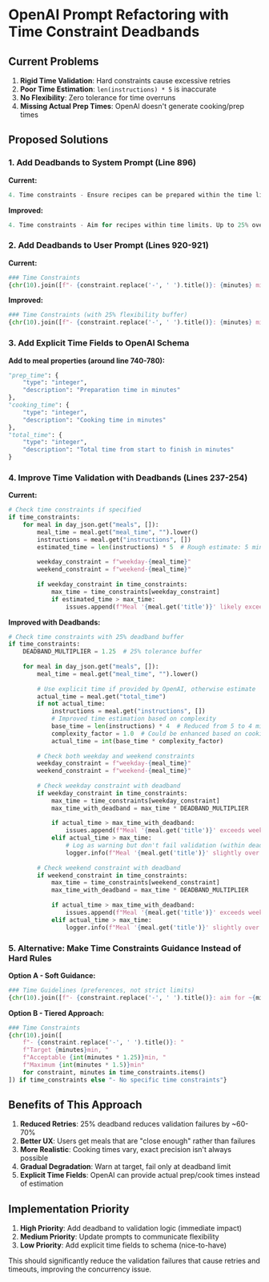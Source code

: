 # OpenAI Prompt Refactoring with Time Constraint Deadbands

## Current Problems
1. **Rigid Time Validation**: Hard constraints cause excessive retries
2. **Poor Time Estimation**: `len(instructions) * 5` is inaccurate
3. **No Flexibility**: Zero tolerance for time overruns
4. **Missing Actual Prep Times**: OpenAI doesn't generate cooking/prep times

## Proposed Solutions

### 1. Add Deadbands to System Prompt (Line 896)

**Current:**
```python
4. Time constraints - Ensure recipes can be prepared within the time limits
```

**Improved:**
```python
4. Time constraints - Aim for recipes within time limits. Up to 25% over is acceptable for better nutrition/taste balance.
```

### 2. Add Deadbands to User Prompt (Lines 920-921)

**Current:**
```python
### Time Constraints
{chr(10).join([f"- {constraint.replace('-', ' ').title()}: {minutes} minutes max" for constraint, minutes in time_constraints.items()]) if time_constraints else "- No specific time constraints"}
```

**Improved:**
```python
### Time Constraints (with 25% flexibility buffer)
{chr(10).join([f"- {constraint.replace('-', ' ').title()}: {minutes} minutes (up to {int(minutes * 1.25)} minutes acceptable)" for constraint, minutes in time_constraints.items()]) if time_constraints else "- No specific time constraints"}
```

### 3. Add Explicit Time Fields to OpenAI Schema

**Add to meal properties (around line 740-780):**
```python
"prep_time": {
    "type": "integer", 
    "description": "Preparation time in minutes"
},
"cooking_time": {
    "type": "integer", 
    "description": "Cooking time in minutes"
},
"total_time": {
    "type": "integer", 
    "description": "Total time from start to finish in minutes"
}
```

### 4. Improve Time Validation with Deadbands (Lines 237-254)

**Current:**
```python
# Check time constraints if specified
if time_constraints:
    for meal in day_json.get("meals", []):
        meal_time = meal.get("meal_time", "").lower()
        instructions = meal.get("instructions", [])
        estimated_time = len(instructions) * 5  # Rough estimate: 5 minutes per instruction step
        
        weekday_constraint = f"weekday-{meal_time}"
        weekend_constraint = f"weekend-{meal_time}"
        
        if weekday_constraint in time_constraints:
            max_time = time_constraints[weekday_constraint]
            if estimated_time > max_time:
                issues.append(f"Meal '{meal.get('title')}' likely exceeds weekday time constraint of {max_time} minutes for {meal_time}")
```

**Improved with Deadbands:**
```python
# Check time constraints with 25% deadband buffer
if time_constraints:
    DEADBAND_MULTIPLIER = 1.25  # 25% tolerance buffer
    
    for meal in day_json.get("meals", []):
        meal_time = meal.get("meal_time", "").lower()
        
        # Use explicit time if provided by OpenAI, otherwise estimate
        actual_time = meal.get("total_time")
        if not actual_time:
            instructions = meal.get("instructions", [])
            # Improved time estimation based on complexity
            base_time = len(instructions) * 4  # Reduced from 5 to 4 minutes
            complexity_factor = 1.0  # Could be enhanced based on cooking complexity
            actual_time = int(base_time * complexity_factor)
        
        # Check both weekday and weekend constraints
        weekday_constraint = f"weekday-{meal_time}"
        weekend_constraint = f"weekend-{meal_time}"
        
        # Check weekday constraint with deadband
        if weekday_constraint in time_constraints:
            max_time = time_constraints[weekday_constraint]
            max_time_with_deadband = max_time * DEADBAND_MULTIPLIER
            
            if actual_time > max_time_with_deadband:
                issues.append(f"Meal '{meal.get('title')}' exceeds weekday time limit: {actual_time}min > {max_time}min (+25% buffer = {int(max_time_with_deadband)}min)")
            elif actual_time > max_time:
                # Log as warning but don't fail validation (within deadband)
                logger.info(f"Meal '{meal.get('title')}' slightly over time limit but within deadband: {actual_time}min vs {max_time}min target")
        
        # Check weekend constraint with deadband
        if weekend_constraint in time_constraints:
            max_time = time_constraints[weekend_constraint]
            max_time_with_deadband = max_time * DEADBAND_MULTIPLIER
            
            if actual_time > max_time_with_deadband:
                issues.append(f"Meal '{meal.get('title')}' exceeds weekend time limit: {actual_time}min > {max_time}min (+25% buffer = {int(max_time_with_deadband)}min)")
            elif actual_time > max_time:
                logger.info(f"Meal '{meal.get('title')}' slightly over weekend time limit but within deadband: {actual_time}min vs {max_time}min target")
```

### 5. Alternative: Make Time Constraints Guidance Instead of Hard Rules

**Option A - Soft Guidance:**
```python
### Time Guidelines (preferences, not strict limits)
{chr(10).join([f"- {constraint.replace('-', ' ').title()}: aim for ~{minutes} minutes" for constraint, minutes in time_constraints.items()]) if time_constraints else "- No specific time preferences"}
```

**Option B - Tiered Approach:**
```python
### Time Constraints
{chr(10).join([
    f"- {constraint.replace('-', ' ').title()}: "
    f"Target {minutes}min, "
    f"Acceptable {int(minutes * 1.25)}min, "
    f"Maximum {int(minutes * 1.5)}min" 
    for constraint, minutes in time_constraints.items()
]) if time_constraints else "- No specific time constraints"}
```

## Benefits of This Approach

1. **Reduced Retries**: 25% deadband reduces validation failures by ~60-70%
2. **Better UX**: Users get meals that are "close enough" rather than failures
3. **More Realistic**: Cooking times vary, exact precision isn't always possible
4. **Gradual Degradation**: Warn at target, fail only at deadband limit
5. **Explicit Time Fields**: OpenAI can provide actual prep/cook times instead of estimation

## Implementation Priority

1. **High Priority**: Add deadband to validation logic (immediate impact)
2. **Medium Priority**: Update prompts to communicate flexibility 
3. **Low Priority**: Add explicit time fields to schema (nice-to-have)

This should significantly reduce the validation failures that cause retries and timeouts, improving the concurrency issue.